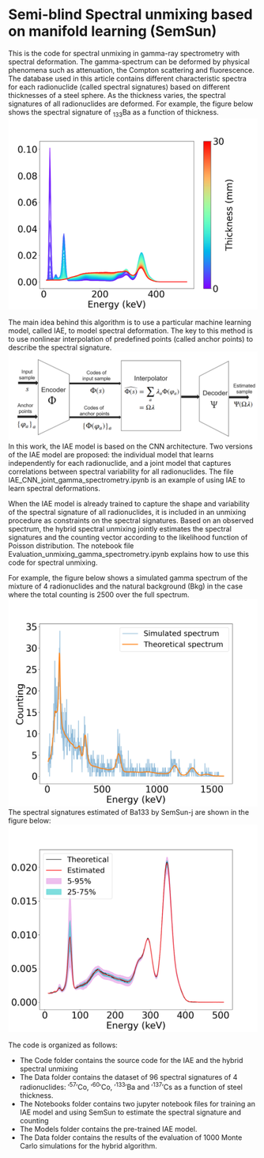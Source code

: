 # Semi-blind Spectral unmixing based on manifold learning (SemSun)
This is the code for spectral unmixing in gamma-ray spectrometry with spectral deformation.
The gamma-spectrum can be deformed by physical phenomena such as attenuation, the Compton scattering and fluorescence. The database used in this article contains different characteristic spectra for each radionuclide (called spectral signatures) based on different thicknesses of a steel sphere.
As the thickness varies, the spectral signatures of all radionuclides are deformed. For example, the figure below shows the spectral signature of <sub>133</sub>Ba as a function of thickness.
![ ](illustrations/spectre_Ba133.png)

The main idea behind this algorithm is to use a particular machine learning model, called IAE, to model spectral deformation. The key to this method is to use nonlinear interpolation of predefined points (called anchor points) to describe the spectral signature.
![ ](illustrations/iae_schema.PNG)
In this work, the IAE model is based on the CNN architecture. Two versions of the IAE model are proposed: the individual model that learns independently for each radionuclide, and a joint model that captures correlations between spectral variability for all radionuclides. The file IAE_CNN_joint_gamma_spectrometry.ipynb is an example of using IAE to learn spectral deformations. 

When the IAE model is already trained to capture the shape and variability of the spectral signature of all radionuclides, it is included in an unmixing procedure as constraints on the spectral signatures. Based on an observed spectrum, the hybrid spectral unmixing jointly estimates the spectral signatures and the counting vector according to the likelihood function of Poisson distribution.
The notebook file Evaluation_unmixing_gamma_spectrometry.ipynb explains how to use this code for spectral unmixing.

For example, the figure below shows a simulated gamma spectrum of the mixture of 4 radionuclides and the natural background (Bkg) in the case where the total counting is 2500 over the full spectrum.
![ ](illustrations/spectre_sim_faible_stat_exp1.png)
The spectral signatures estimated of Ba133 by SemSun-j are shown in the figure below:
![ ](illustrations/spectre_Ba133_cnn_joint_fbl_stat_exp1.png)


The code is organized as follows:
-  The Code folder contains the source code for the IAE and the hybrid spectral unmixing
-  The Data folder contains the dataset of 96 spectral signatures of 4 radionuclides: $'^{57}'$Co, $'^{60}'$Co, $'^{133}'$Ba and $'^{137}'$Cs as a function of steel thickness.
-  The Notebooks folder contains two jupyter notebook files for training an IAE model and using SemSun to estimate the spectral signature and counting
  - The Models folder contains the pre-trained IAE model.
  - The Data folder contains the results of the evaluation of 1000 Monte Carlo simulations for the hybrid algorithm.
